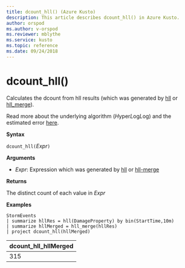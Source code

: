 ```yaml
---
title: dcount_hll() (Azure Kusto)
description: This article describes dcount_hll() in Azure Kusto.
author: orspod
ms.author: v-orspod
ms.reviewer: mblythe
ms.service: kusto
ms.topic: reference
ms.date: 09/24/2018
---
```

# dcount_hll()

Calculates the dcount from hll results (which was generated by [hll](hll-aggfunction.md) or [hll_merge](hll-merge-aggfunction.md)).

Read more about the underlying algorithm (*H*yper*L*og*L*og) and the estimated error [here](dcount-aggfunction.md#estimation-error-of-dcount).

**Syntax**

`dcount_hll(`*Expr*`)`

**Arguments**

* *Expr*: Expression which was generated by [hll](hll-aggfunction.md) or [hll-merge](hll-merge-aggfunction.md)

**Returns**

The distinct count of each value in *Expr*

**Examples**

```kusto
StormEvents
| summarize hllRes = hll(DamageProperty) by bin(StartTime,10m)
| summarize hllMerged = hll_merge(hllRes)
| project dcount_hll(hllMerged)
```

|dcount_hll_hllMerged|
|---|
|315|